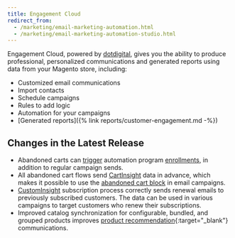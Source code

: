 ```yaml
---
title: Engagement Cloud
redirect_from:
  - /marketing/email-marketing-automation.html
  - /marketing/email-marketing-automation-studio.html
---
```


Engagement Cloud, powered by [dotdigital][1], gives you the ability to produce professional, personalized communications and generated reports using data from your Magento store, including:

- Customized email communications
- Import contacts
- Schedule campaigns
- Rules to add logic
- Automation for your campaigns
- [Generated reports]({% link reports/customer-engagement.md -%})

## Changes in the Latest Release

- Abandoned carts can [trigger](https://support.dotdigital.com/hc/en-gb/articles/212213998-Automated-and-triggered-campaigns-an-overview) automation program [enrollments](https://support.dotdigital.com/hc/en-gb/articles/360000521524-Automation-Automation-enrolment-Magento-2), in addition to regular campaign sends.
- All abandoned cart flows send [CartInsight](https://support.dotdigital.com/hc/en-gb/articles/360000456890-Getting-started) data in advance, which makes it possible to use the [abandoned cart block](https://support.dotdigital.com/hc/en-gb/articles/360000396784-Adding-abandoned-cart-details-to-your-campaign) in email campaigns.
- [CustomInsight](https://support.dotdigital.com/hc/en-gb/articles/360006533360-Overview-of-Insight-data) subscription process correctly sends renewal emails to previously subscribed customers. The data can be used in various campaigns to target customers who renew their subscriptions.
- Improved catalog synchronization for configurable, bundled, and grouped products improves [product recommendation](https://support.dotdigital.com/hc/en-gb/articles/360000110040-Product-recommendations-an-overview){:target="_blank"} communications.

[1]: https://dotdigital.com/
